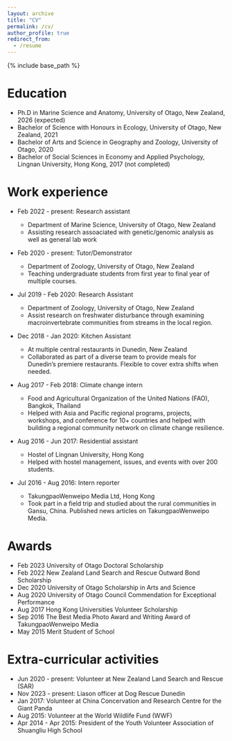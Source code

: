 ```yaml
---
layout: archive
title: "CV"
permalink: /cv/
author_profile: true
redirect_from:
  - /resume
---
```


{% include base_path %}

Education
======
* Ph.D in Marine Science and Anatomy, University of Otago, New Zealand, 2026 (expected)
* Bachelor of Science with Honours in Ecology, University of Otago, New Zealand, 2021
* Bachelor of Arts and Science in Geography and Zoology, University of Otago, 2020
* Bachelor of Social Sciences in Economy and Applied Psychology, Lingnan University, Hong Kong, 2017 (not completed)

Work experience
======
* Feb 2022 - present: Research assistant
  * Department of Marine Science, University of Otago, New Zealand
  * Assisting research assoaciated with genetic/genomic analysis as well as general lab work

* Feb 2020 - present: Tutor/Demonstrator
  * Department of Zoology, University of Otago, New Zealand
  * Teaching undergraduate students from first year to final year of multiple courses.

* Jul 2019 - Feb 2020: Research Assistant
  * Department of Zoology, University of Otago, New Zealand
  * Assist research on freshwater disturbance through examining macroinvertebrate communities from streams in the local region.

* Dec 2018 - Jan 2020: Kitchen Assistant
  * At multiple central restaurants in Dunedin, New Zealand
  * Collaborated as part of a diverse team to provide meals for Dunedin’s premiere restaurants. Flexible to cover extra shifts when needed.
 
* Aug 2017 - Feb 2018: Climate change intern
  * Food and Agricultural Organization of the United Nations (FAO), Bangkok, Thailand
  * Helped with Asia and Pacific regional programs, projects, workshops, and conference for 10+ countries and helped with building a regional community network on climate change resilience.

* Aug 2016 - Jun 2017: Residential assistant
  * Hostel of Lingnan University, Hong Kong
  * Helped with hostel management, issues, and events with over 200 students.
    
* Jul 2016 - Aug 2016: Intern reporter
  * TakungpaoWenweipo Media Ltd, Hong Kong
  * Took part in a field trip and studied about the rural communities in Gansu, China. Published news articles on TakungpaoWenweipo Media.
    
Awards
======
* Feb 2023 University of Otago Doctoral Scholarship
* Feb 2022 New Zealand Land Search and Rescue Outward Bond Scholarship
* Dec 2020 University of Otago Scholarship in Arts and Science
* Aug 2020 University of Otago Council Commendation for Exceptional Performance
* Aug 2017 Hong Kong Universities Volunteer Scholarship
* Sep 2016 The Best Media Photo Award and Writing Award of TakungpaoWenweipo Media
* May 2015 Merit Student of School

Extra-curricular activities
======
* Jun 2020 - present: Volunteer at New Zealand Land Search and Rescue (SAR)
* Nov 2023 - present: Liason officer at Dog Rescue Dunedin
* Jan 2017: Volunteer at China Concervation and Research Centre for the Giant Panda
* Aug 2015: Volunteer at the World Wildlife Fund (WWF)
* Apr 2014 - Apr 2015: President of the Youth Volunteer Association of Shuangliu High School
